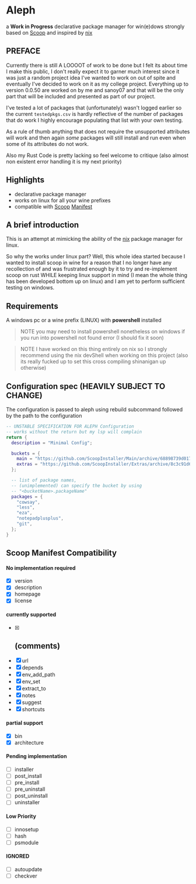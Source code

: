 # Aleph 
a **Work in Progress** declarative package manager for win(e)dows strongly based on
[Scoop](https://github.com/ScoopInstaller/Scoop/) and inspired by
[nix](https://nixos.org/)

## PREFACE
Currently there is still A LOOOOT of work to be done but I felt its about time
I make this public, I don't really expect it to garner much interest since it
was just a random project idea I've wanted to work on out of spite and eventually
I've decided to work on it as my college project. Everything up to version 0.0.50 are
worked on by me and sanoy07 and that will be the only part that will be included and
presented as part of our project.

I've tested a lot of packages that (unfortunately) wasn't logged earlier so the current
`testedpkgs.csv` is hardly reflective of the number of packages that do work I highly encourage
populating that list with your own testing.

As a rule of thumb anything that does not require the unsupported attributes will work
and then again *some* packages will still install and run even when some of its attributes
do not work.

Also my Rust Code is pretty lacking so feel welcome to critique (also almost
non existent error handling it is my next priority)

## Highlights
- declarative package manager
- works on linux for all your wine prefixes
- compatible with [Scoop](https://github.com/ScoopInstaller/Scoop/)
[Manifest](https://github.com/ScoopInstaller/Scoop/wiki/App-Manifests)

## A brief introduction
This is an attempt at mimicking the ability of the [nix](https://nixos.org/)
package manager for linux.

So why the works under linux part? Well, this whole idea started because I
wanted to install scoop in wine for a reason that I no longer have any
recollection of and was frustrated enough by it to try and re-implement scoop
on rust WHILE keeping linux support in mind (I mean the whole thing has been
developed bottom up on linux) and I am yet to perform sufficient testing on
windows.

## Requirements
A windows pc or a wine prefix (LINUX) with **powershell** installed

> NOTE you may need to install powershell nonetheless on windows if you run into
powershell not found error (I should fix it soon)

> NOTE I have worked on this thing entirely on nix so I strongly recommend using
the nix devShell when working on this project (also its really fucked up to set
this cross compiling shinanigan up otherwise)

## Configuration spec (HEAVILY SUBJECT TO CHANGE)
The configuration is passed to aleph using rebuild subcommand followed by the path
to the configuration
```lua
-- UNSTABLE SPECIFICATION FOR ALEPH Configuration
-- works without the return but my lsp will complain
return {
  description = "Minimal Config";

  buckets = {
    main = "https://github.com/ScoopInstaller/Main/archive/68898739d017dfed8fcf7c096c48fe5d829c7bbd.zip",
    extras = "https://github.com/ScoopInstaller/Extras/archive/8c3c91d622775f8bafc9ee6051c7ccc016fe7ec7.zip",
  };

  -- list of package names,
  -- (unimplemented) can specify the bucket by using
  -- "<bucketName>.packageName"
  packages = {
    "cowsay",
    "less",
    "eza",
    "notepadplusplus",
    "git",
  };
}
```

## Scoop Manifest Compatibility
#### No implementation required
- [x] version
- [x] description
- [x] homepage
- [x] license

#### currently supported
- [x] ## (comments)
- [x] url
- [x] depends
- [x] env_add_path
- [x] env_set
- [x] extract_to
- [x] notes
- [x] suggest
- [x] shortcuts

#### partial support
- [x] bin
- [x] architecture

#### Pending implementation
- [ ] installer
- [ ] post_install
- [ ] pre_install
- [ ] pre_uninstall
- [ ] post_uninstall
- [ ] uninstaller

#### Low Priority
- [ ] innosetup
- [ ] hash
- [ ] psmodule

#### IGNORED
- [ ] autoupdate
- [ ] checkver
